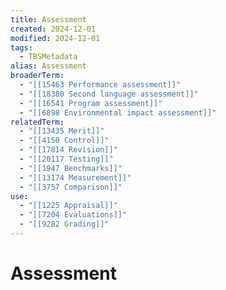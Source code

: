 ```yaml
---
title: Assessment
created: 2024-12-01
modified: 2024-12-01
tags:
  - TBSMetadata
alias: Assessment
broaderTerm:
  - "[[15463 Performance assessment]]"
  - "[[18380 Second language assessment]]"
  - "[[16541 Program assessment]]"
  - "[[6898 Environmental impact assessment]]"
relatedTerm:
  - "[[13435 Merit]]"
  - "[[4150 Control]]"
  - "[[17814 Revision]]"
  - "[[20117 Testing]]"
  - "[[1947 Benchmarks]]"
  - "[[13174 Measurement]]"
  - "[[3757 Comparison]]"
use:
  - "[[1225 Appraisal]]"
  - "[[7204 Evaluations]]"
  - "[[9282 Grading]]"
---
```

# Assessment
